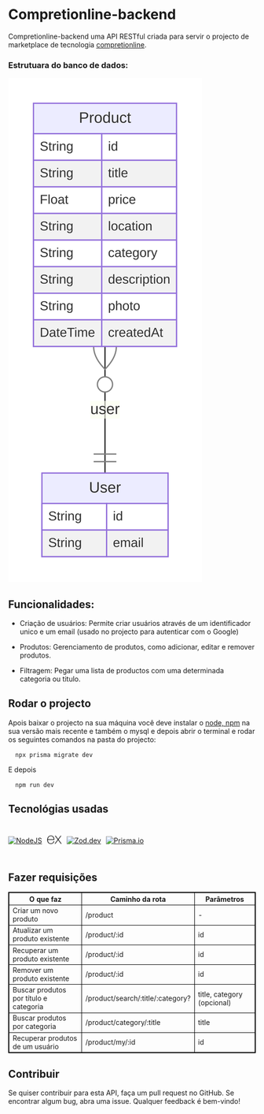 # Compretionline-backend

Compretionline-backend uma API RESTful criada para servir o projecto de marketplace de tecnologia [compretionline](https://github.com/carlosmatateumateus/compretionline). 
### Estrutuara do banco de dados:

![](screens/prisma-erd.svg)

## Funcionalidades:

- Criação de usuários: Permite criar usuários através de um identificador unico e um email (usado no projecto para autenticar com o Google)

- Produtos: Gerenciamento de produtos, como adicionar, editar e remover produtos.

- Filtragem: Pegar uma lista de productos com uma determinada categoria ou titulo.

## Rodar o projecto

Apois baixar o projecto na sua máquina você deve instalar o <a href="https://nodejs.org/en/">node, npm</a> na sua versão mais recente e também o mysql e depois
abrir o terminal e rodar os seguintes comandos na pasta do projecto:

```
  npx prisma migrate dev
```

<p>E depois</p>

```
  npm run dev
```

## Tecnológias usadas

<br>

<div style="display: flex;gap:10px;align-items:center;">
  <a href="https://nodejs.org/en/" target="_blank" rel="noreferrer"><img src="https://raw.githubusercontent.com/danielcranney/readme-generator/main/public/icons/skills/nodejs-colored.svg" width="30" height="30" alt="NodeJS" /></a>
  <a href="https://expressjs.com/" target="_blank" rel="noreferrer"><img src="https://raw.githubusercontent.com/devicons/devicon/master/icons/express/express-original.svg" width="30" height="30" alt="Express Js" /></a>
  <a href="https://zod.dev/" target="_blank" rel="noreferrer"><img src="https://zod.dev/logo.svg" width="30" height="30" alt="Zod.dev" /></a>
  <a href="https://prisma.io/" target="_blank" rel="noreferrer"><img src="https://www.freelogovectors.net/wp-content/uploads/2022/01/prisma_logo-freelogovectors.net_.png" width="28" height="28" alt="Prisma.io" /></a>
</div>

<br />

## Fazer requisições

<table style="width:100%;border: 1px solid black;border-collapse: collapse;">
  <tr>
    <th style="border: 1px solid black;text-align:center;">O que faz</th>
    <th style="border: 1px solid black;text-align:center;">Caminho da rota</th>
    <th style="border: 1px solid black;text-align:center;">Parâmetros</th>
  </tr>
  <tr>
    <td style="border: 1px solid black;">Criar um novo produto</td>
    <td style="border: 1px solid black;">/product</td>
    <td style="border: 1px solid black;">-</td>
  </tr>
  <tr>
    <td style="border: 1px solid black;">Atualizar um produto existente</td>
    <td style="border: 1px solid black;">/product/:id</td>
    <td style="border: 1px solid black;">id</td>
  </tr>
  <tr>
    <td style="border: 1px solid black;">Recuperar um produto existente</td>
    <td style="border: 1px solid black;">/product/:id</td>
    <td style="border: 1px solid black;">id</td>
  </tr>
  <tr>
    <td style="border: 1px solid black;">Remover um produto existente</td>
    <td style="border: 1px solid black;">/product/:id</td>
    <td style="border: 1px solid black;">id</td>
  </tr>
  <tr>
    <td style="border: 1px solid black;">Buscar produtos por título e categoria</td>
    <td style="border: 1px solid black;">/product/search/:title/:category?</td>
    <td style="border: 1px solid black;">title, category (opcional)</td>
  </tr>
  <tr>
    <td style="border: 1px solid black;">Buscar produtos por categoria</td>
    <td style="border: 1px solid black;">/product/category/:title</td>
    <td style="border: 1px solid black;">title</td>
  </tr>
  <tr>
    <td style="border: 1px solid black;">Recuperar produtos de um usuário</td>
    <td style="border: 1px solid black;">/product/my/:id</td>
    <td style="border: 1px solid black;">id</td>
  </tr>
</table>

## Contribuir

Se quiser contribuir para esta API, faça um pull request no GitHub. Se encontrar algum bug, abra uma issue. Qualquer feedback é bem-vindo!